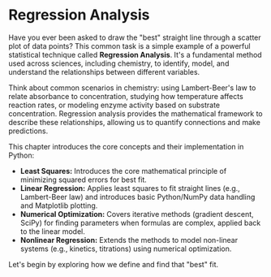 # Regression Analysis

Have you ever been asked to draw the "best" straight line through a scatter plot of data points? This common task is a simple example of a powerful statistical technique called **Regression Analysis**. It's a fundamental method used across sciences, including chemistry, to identify, model, and understand the relationships between different variables.

Think about common scenarios in chemistry: using Lambert-Beer's law to relate absorbance to concentration, studying how temperature affects reaction rates, or modeling enzyme activity based on substrate concentration. Regression analysis provides the mathematical framework to describe these relationships, allowing us to quantify connections and make predictions.

This chapter introduces the core concepts and their implementation in Python:
*   **Least Squares:** Introduces the core mathematical principle of minimizing squared errors for best fit.
*   **Linear Regression:** Applies least squares to fit straight lines (e.g., Lambert-Beer law) and introduces basic Python/NumPy data handling and Matplotlib plotting.
*   **Numerical Optimization:** Covers iterative methods (gradient descent, SciPy) for finding parameters when formulas are complex, applied back to the linear model.
*   **Nonlinear Regression:** Extends the methods to model non-linear systems (e.g., kinetics, titrations) using numerical optimization.

Let's begin by exploring how we define and find that "best" fit.

